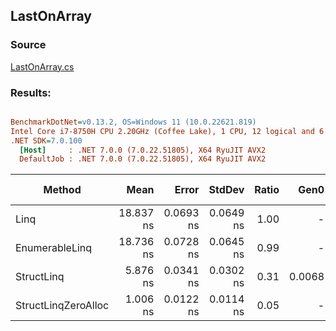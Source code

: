 ﻿## LastOnArray

### Source
[LastOnArray.cs](../../src/StructLinq.Benchmark/LastOnArray.cs)

### Results:
``` ini

BenchmarkDotNet=v0.13.2, OS=Windows 11 (10.0.22621.819)
Intel Core i7-8750H CPU 2.20GHz (Coffee Lake), 1 CPU, 12 logical and 6 physical cores
.NET SDK=7.0.100
  [Host]     : .NET 7.0.0 (7.0.22.51805), X64 RyuJIT AVX2
  DefaultJob : .NET 7.0.0 (7.0.22.51805), X64 RyuJIT AVX2


```
|              Method |      Mean |     Error |    StdDev | Ratio |   Gen0 | Allocated | Alloc Ratio |
|-------------------- |----------:|----------:|----------:|------:|-------:|----------:|------------:|
|                Linq | 18.837 ns | 0.0693 ns | 0.0649 ns |  1.00 |      - |         - |          NA |
|      EnumerableLinq | 18.736 ns | 0.0728 ns | 0.0645 ns |  0.99 |      - |         - |          NA |
|          StructLinq |  5.876 ns | 0.0341 ns | 0.0302 ns |  0.31 | 0.0068 |      32 B |          NA |
| StructLinqZeroAlloc |  1.006 ns | 0.0122 ns | 0.0114 ns |  0.05 |      - |         - |          NA |
